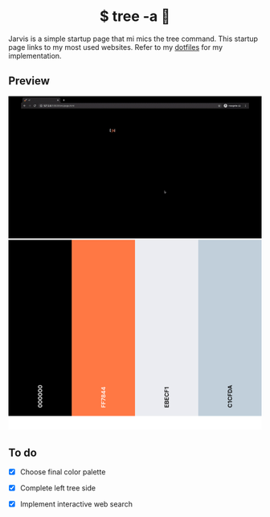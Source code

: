<h1 align="center"> $ tree -a  🚀</h1>


 Jarvis is a simple startup page that mi mics the tree command. This startup page links to my most used websites. Refer to my [dotfiles](https://github.com/loej/dotfiles) for my implementation. 

## Preview  

<div align="center">
  <a>
    <img src="src/images/search.gif" width="600">
    <img src="src/images/palette.png" width="600">
  </a>
</div>


## To do
+ [X] Choose final color palette
+ [X] Complete left tree side 
+ [X] Implement interactive web search




